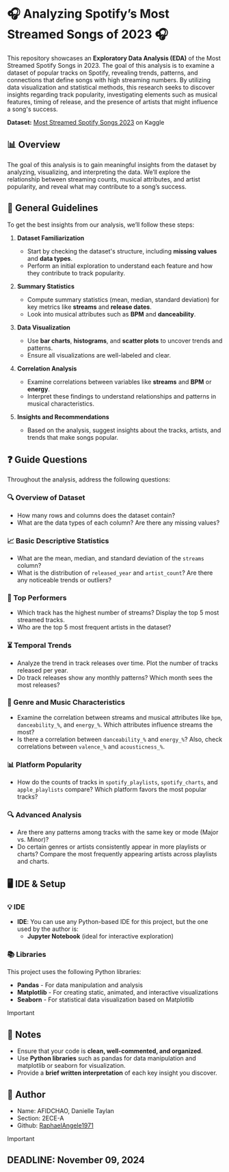 # 🎧 Analyzing Spotify’s Most Streamed Songs of 2023 🎧

This repository showcases an **Exploratory Data Analysis (EDA)** of the Most Streamed Spotify Songs in 2023. The goal of this analysis is to examine a dataset of popular tracks on Spotify, revealing trends, patterns, and connections that define songs with high streaming numbers. By utilizing data visualization and statistical methods, this research seeks to discover insights regarding track popularity, investigating elements such as musical features, timing of release, and the presence of artists that might influence a song's success.

**Dataset:** [Most Streamed Spotify Songs 2023](https://www.kaggle.com/datasets/nelgiriyewithana/top-spotify-songs-2023) on Kaggle

## 📊 Overview

The goal of this analysis is to gain meaningful insights from the dataset by analyzing, visualizing, and interpreting the data. We’ll explore the relationship between streaming counts, musical attributes, and artist popularity, and reveal what may contribute to a song’s success.

## 📜 General Guidelines

To get the best insights from our analysis, we’ll follow these steps:

1. **Dataset Familiarization**  
   - Start by checking the dataset's structure, including **missing values** and **data types**.
   - Perform an initial exploration to understand each feature and how they contribute to track popularity.

2. **Summary Statistics**  
   - Compute summary statistics (mean, median, standard deviation) for key metrics like **streams** and **release dates**.
   - Look into musical attributes such as **BPM** and **danceability**.

3. **Data Visualization**  
   - Use **bar charts**, **histograms**, and **scatter plots** to uncover trends and patterns.
   - Ensure all visualizations are well-labeled and clear.

4. **Correlation Analysis**  
   - Examine correlations between variables like **streams** and **BPM** or **energy**.
   - Interpret these findings to understand relationships and patterns in musical characteristics.

5. **Insights and Recommendations**  
   - Based on the analysis, suggest insights about the tracks, artists, and trends that make songs popular.

## ❓ Guide Questions

Throughout the analysis, address the following questions:

### 🔍 Overview of Dataset

- How many rows and columns does the dataset contain?
- What are the data types of each column? Are there any missing values?

### 📈 Basic Descriptive Statistics

- What are the mean, median, and standard deviation of the `streams` column?
- What is the distribution of `released_year` and `artist_count`? Are there any noticeable trends or outliers?

### 🎤 Top Performers

- Which track has the highest number of streams? Display the top 5 most streamed tracks.
- Who are the top 5 most frequent artists in the dataset?

### ⏳ Temporal Trends

- Analyze the trend in track releases over time. Plot the number of tracks released per year.
- Do track releases show any monthly patterns? Which month sees the most releases?

### 🎼 Genre and Music Characteristics

- Examine the correlation between streams and musical attributes like `bpm`, `danceability_%`, and `energy_%`. Which attributes influence streams the most?
- Is there a correlation between `danceability_%` and `energy_%`? Also, check correlations between `valence_%` and `acousticness_%`.

### 📊 Platform Popularity

- How do the counts of tracks in `spotify_playlists`, `spotify_charts`, and `apple_playlists` compare? Which platform favors the most popular tracks?

### 🔍 Advanced Analysis

- Are there any patterns among tracks with the same key or mode (Major vs. Minor)?
- Do certain genres or artists consistently appear in more playlists or charts? Compare the most frequently appearing artists across playlists and charts.

## 🖥️ IDE & Setup

### 💡 IDE
- **IDE**: You can use any Python-based IDE for this project, but the one used by the author is:
  - **Jupyter Notebook** (ideal for interactive exploration)

### 📚 Libraries
This project uses the following Python libraries:
- **Pandas** - For data manipulation and analysis
- **Matplotlib** - For creating static, animated, and interactive visualizations
- **Seaborn** - For statistical data visualization based on Matplotlib

> [!IMPORTANT]
> ## 📌 Notes
>
> - Ensure that your code is **clean, well-commented, and organized**.
> - Use **Python libraries** such as pandas for data manipulation and matplotlib or seaborn for visualization.
> - Provide a **brief written interpretation** of each key insight you discover.

## 👤 Author
- Name: AFIDCHAO, Danielle Taylan
- Section: 2ECE-A
- Github: [RaphaelAngele1971](https://github.com/RaphaelAngele1971)

> [!IMPORTANT]
> ## DEADLINE: November 09, 2024
